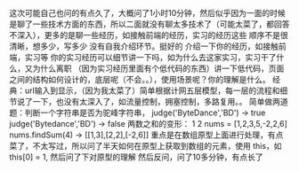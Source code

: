 
这次可能自己也问的有点久了，大概问了1小时10分钟，然后似乎因为一面的时候是聊了一些技术方面的东西，所以二面就没有聊太多技术了（可能太菜了，都回答不深入），更多的是聊一些经历，如接触前端的经历，实习的经历这些
顺序不是很清晰，想多少，写多少
没有自我介绍环节。挺好的
介绍一下你的经历，如接触前端，实习等
你的实习经历可以细节讲一下吗，如为什么去这家实习，实习干了什么，又为什么离职
（因为实习经历里面有个低代码的东西）讲一下低代码，页面之间的结构如何设计的，底层呢（不会。。），使用场景呢？你的理解是什么。
经典：url输入到显示，（因为我太菜了）简单根据计网五层模型，每一层的流程和细节说了一下，也没有太深入了，如流量控制，拥塞控制，多路复用。。
简单做两道题：判断一个字符串是否为驼峰字符串， judge('ByteDance','BD') -> true judge('Bytedance','BD') -> false
两数之和的变形：
1
2
nums = [1,2,3,5,-2,2,6]
nums.findSum(4) -> [[1,3],[2,2],[-2,6]]
重点是在数组原型上面进行处理，有点菜了，不太写过，所以问了半天如何在原型上获取到数组的元素，使用 this，如 this[0] = 1,
然后问了下对原型的理解
然后反问，问了10多分钟，有点长了